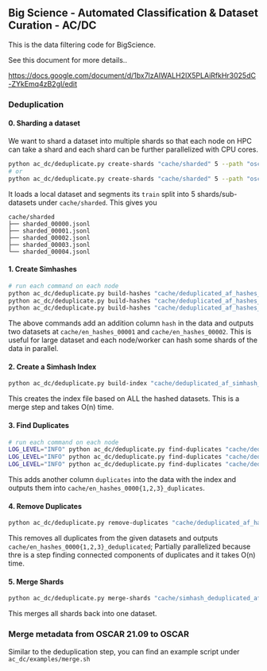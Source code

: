 ## Big Science - Automated Classification & Dataset Curation - AC/DC

This is the data filtering code for BigScience.

See this document for more details..

https://docs.google.com/document/d/1bx7lzAIWALH2IX5PLAiRfkHr3025dC-ZYkEmq4zB2gI/edit


### Deduplication

#### 0. Sharding a dataset

We want to shard a dataset into multiple shards so that each node on HPC can take a shard and each shard can be further parallelized with CPU cores.

```bash
python ac_dc/deduplicate.py create-shards "cache/sharded" 5 --path "oscar-corpus/OSCAR-2109" --name "deduplicated_af" --split "train"
# or
python ac_dc/deduplicate.py create-shards "cache/sharded" 5 --path "oscar-corpus/OSCAR-2109" --name "deduplicated_af" --data-dir "local path to data directory" --split "train"
```

It loads a local dataset and segments its `train` split into 5 shards/sub-datasets under `cache/sharded`. This gives you
```
cache/sharded
├── sharded_00000.jsonl
├── sharded_00001.jsonl
├── sharded_00002.jsonl
├── sharded_00003.jsonl
└── sharded_00004.jsonl
```

#### 1. Create Simhashes
```bash
# run each command on each node
python ac_dc/deduplicate.py build-hashes "cache/deduplicated_af_hashes_00001" --data-files "sharded_00000.jsonl" --data-files "sharded_00001.jsonl" --path "cache/sharded" --split "train"
python ac_dc/deduplicate.py build-hashes "cache/deduplicated_af_hashes_00002" --data-files "sharded_00002.jsonl" --data-files "sharded_00003.jsonl" --path "cache/sharded" --split "train"
python ac_dc/deduplicate.py build-hashes "cache/deduplicated_af_hashes_00003" --data-files "sharded_00004.jsonl" --path "cache/sharded" --split "train"
```
The above commands add an addition column `hash` in the data and outputs two datasets at `cache/en_hashes_00001` and `cache/en_hashes_00002`. This is useful for large dataset and each node/worker can hash some shards of the data in parallel.

#### 2. Create a Simhash Index
```bash
python ac_dc/deduplicate.py build-index "cache/deduplicated_af_simhash_index.pkl" "cache/deduplicated_af_hashes_00001" "cache/deduplicated_af_hashes_00002" "cache/deduplicated_af_hashes_00003" --split "train"
```
This creates the index file based on ALL the hashed datasets. This is a merge step and takes O(n) time.

#### 3. Find Duplicates
```bash
# run each command on each node
LOG_LEVEL="INFO" python ac_dc/deduplicate.py find-duplicates "cache/deduplicated_af_hashes_00001" "cache/deduplicated_af_simhash_index.pkl" --split "train"
LOG_LEVEL="INFO" python ac_dc/deduplicate.py find-duplicates "cache/deduplicated_af_hashes_00002" "cache/deduplicated_af_simhash_index.pkl" --split "train"
LOG_LEVEL="INFO" python ac_dc/deduplicate.py find-duplicates "cache/deduplicated_af_hashes_00003" "cache/deduplicated_af_simhash_index.pkl" --split "train"
```
This adds another column `duplicates` into the data with the index and outputs them into `cache/en_hashes_0000{1,2,3}_duplicates`.

#### 4. Remove Duplicates
```bash
python ac_dc/deduplicate.py remove-duplicates "cache/deduplicated_af_hashes_00001_duplicates" "cache/deduplicated_af_hashes_00002_duplicates" "cache/deduplicated_af_hashes_00003_duplicates" --split "train"
```
This removes all duplicates from the given datasets and outputs `cache/en_hashes_0000{1,2,3}_deduplicated`; Partially parallelized because thre is a step finding connected components of duplicates and it takes O(n) time.

#### 5. Merge Shards
```bash
python ac_dc/deduplicate.py merge-shards "cache/simhash_deduplicated_af" "cache/deduplicated_af_hashes_00001_deduplicated" "cache/deduplicated_af_hashes_00002_deduplicated" "cache/deduplicated_af_hashes_00003_deduplicated" --split "train"
```
This merges all shards back into one dataset.


### Merge metadata from OSCAR 21.09 to OSCAR

Similar to the deduplication step, you can find an example script under `ac_dc/examples/merge.sh`
